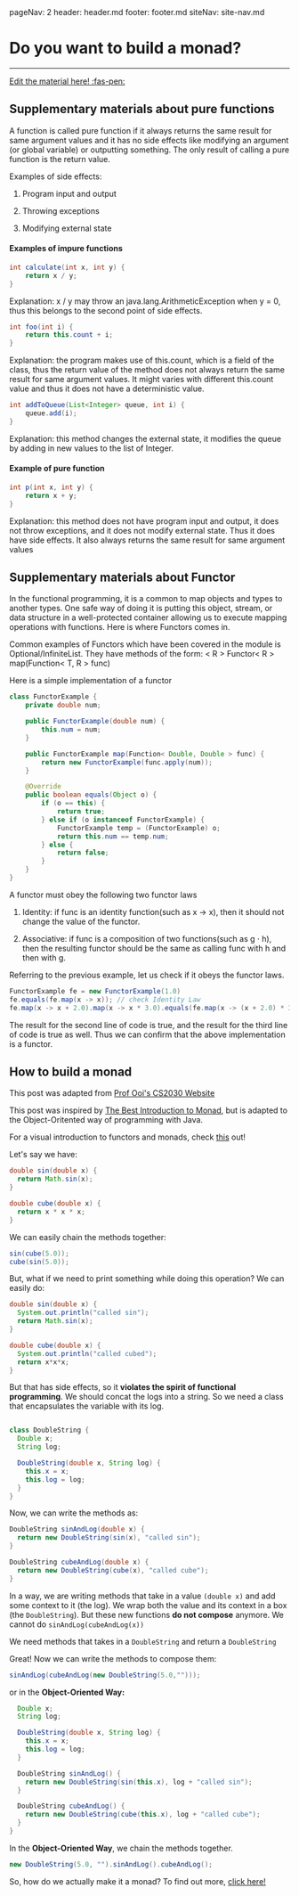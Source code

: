 <frontmatter>
  pageNav: 2
  header: header.md
  footer: footer.md
  siteNav: site-nav.md
</frontmatter>

<br> 

# Do you want to build a monad? 
<hr>

<!-- DO NOT DELETE THIS LINK AND PLEASE WRITE BELOW THIS LINK-->
[Edit the material here! :fas-pen:](https://github.com/nus-cs2030/1920-s2/edit/master/contents/textbook/lecture10/monadsIntro/extraMonads.md)
<!-- DO NOT DELETE THIS LINK AND PLEASE WRITE BELOW THIS LINK-->

## Supplementary materials about pure functions

A function is called pure function if it always returns the same result for same argument values and it has no side effects like modifying an argument (or global variable) or outputting something. The only result of calling a pure function is the return value. 

Examples of side effects:

1) Program input and output

2) Throwing exceptions

3) Modifying external state

#### Examples of impure functions

```java
int calculate(int x, int y) {
    return x / y;
}
```

Explanation: x / y may throw an java.lang.ArithmeticException when y = 0, thus this belongs to the second point of side effects.

``` java
int foo(int i) {
    return this.count + i;
}
```

Explanation: the program makes use of this.count, which is a field of the class, thus the return value of the method does not always return the same result for same argument values. It might varies with different this.count value and thus it does not have a deterministic value.

```java
int addToQueue(List<Integer> queue, int i) {
    queue.add(i);
}
```

Explanation: this method changes the external state, it modifies the queue by adding in new values to the list of Integer.

#### Example of pure function

```java
int p(int x, int y) {
    return x + y;
}
```

Explanation: this method does not have program input and output, it does not throw exceptions, and it does not modify external state. Thus it does have side effects. It also always returns the same result for same argument values

## Supplementary materials about Functor

In the functional programming, it is a common to map objects and types to another types. One safe way of doing it is putting this object, stream, or data structure in a well-protected container allowing us to execute mapping operations with functions. Here is where Functors comes in.

Common examples of Functors which have been covered in the module is Optional/InfiniteList. They have methods of the form: < R > Functor< R > map(Function< T, R > func)

Here is a simple implementation of a functor

```java
class FunctorExample {
    private double num;

    public FunctorExample(double num) {
        this.num = num;
    }

    public FunctorExample map(Function< Double, Double > func) {
        return new FunctorExample(func.apply(num));
    }

    @Override
    public boolean equals(Object o) {
        if (o == this) {
            return true;
        } else if (o instanceof FunctorExample) {
            FunctorExample temp = (FunctorExample) o;
            return this.num == temp.num;
        } else {
            return false;
        }
    }
}
```

A functor must obey the following two functor laws

1) Identity: if func is an identity function(such as x -> x), then it should not change the value of the functor.

2) Associative: if func is a composition of two functions(such as g ⋅ h), then the resulting functor should be the same as calling func with h and then with g.

Referring to the previous example, let us check if it obeys the functor laws.

```java
FunctorExample fe = new FunctorExample(1.0)
fe.equals(fe.map(x -> x)); // check Identity Law
fe.map(x -> x + 2.0).map(x -> x * 3.0).equals(fe.map(x -> (x + 2.0) * 3.0)); // check Associative Law
```

The result for the second line of code is true, and the result for the third line of code is true as well. Thus we can confirm that the above implementation is a functor.


## How to build a monad

This post was adapted from [Prof Ooi's CS2030 Website](https://nus-cs2030.github.io/1718-s2/monad/index.html) 

This post was inspired by [The Best Introduction to Monad](https://blog.jcoglan.com/2011/03/05/translation-from-haskell-to-javascript-of-selected-portions-of-the-best-introduction-to-monads-ive-ever-read/), but is adapted to the Object-Oritented way of programming with Java.

For a visual introduction to functors and monads, check [this](http://adit.io/posts/2013-04-17-functors,_applicatives,_and_monads_in_pictures.html) out!

Let's say we have:

```java
double sin(double x) {
  return Math.sin(x);
}

double cube(double x) {
  return x * x * x;
}
```

We can easily chain the methods together:
```java 
sin(cube(5.0));
cube(sin(5.0));
```

But, what if we need to print something while doing this operation? We can easily do: 
```java 
double sin(double x) {
  System.out.println("called sin");
  return Math.sin(x);
}

double cube(double x) {
  System.out.println("called cubed");
  return x*x*x;
}
```

But that has side effects, so it **violates the spirit of functional programming**. We should concat the logs into a string. 
So we need a class that encapsulates the variable with its log.

```java

class DoubleString {
  Double x;
  String log;

  DoubleString(double x, String log) {
    this.x = x;
    this.log = log;
  }
}
```

Now, we can write the methods as:

```java 
DoubleString sinAndLog(double x) {
  return new DoubleString(sin(x), "called sin");
}

DoubleString cubeAndLog(double x) {
  return new DoubleString(cube(x), "called cube");
}
```

In a way, we are writing methods that take in a value `(double x)` and add some context to it (the log). We wrap both the value and its context in a box (the `DoubleString`). But these new functions **do not compose** anymore. We cannot do `sinAndLog(cubeAndLog(x))`

We need methods that takes in a `DoubleString` and return a `DoubleString`

Great! Now we can write the methods to compose them:

```java
sinAndLog(cubeAndLog(new DoubleString(5.0,"")));
```

or in the **Object-Oriented Way:**

```java
  Double x;
  String log;

  DoubleString(double x, String log) {
    this.x = x;
    this.log = log;
  }

  DoubleString sinAndLog() {
    return new DoubleString(sin(this.x), log + "called sin");
  }

  DoubleString cubeAndLog() {
    return new DoubleString(cube(this.x), log + "called cube");
  }
}
```

In the **Object-Oriented Way**, we chain the methods together.

```java 
new DoubleString(5.0, "").sinAndLog().cubeAndLog();
```

So, how do we actually make it a monad? To find out more, [click here!](makingTheMonad.html)
